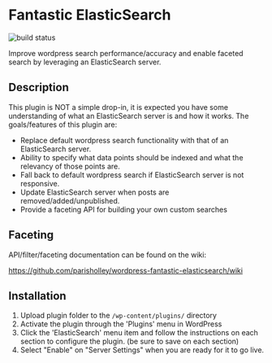 # Fantastic ElasticSearch

![build status](https://travis-ci.org/parisholley/wordpress-fantastic-elasticsearch.svg?branch=3.0)

Improve wordpress search performance/accuracy and enable faceted search by leveraging an ElasticSearch server.

## Description

This plugin is NOT a simple drop-in, it is expected you have some understanding of what an ElasticSearch server is and how it works. The goals/features of this plugin are:

* Replace default wordpress search functionality with that of an ElasticSearch server.
* Ability to specify what data points should be indexed and what the relevancy of those points are.
* Fall back to default wordpress search if ElasticSearch server is not responsive.
* Update ElasticSearch server when posts are removed/added/unpublished.
* Provide a faceting API for building your own custom searches

## Faceting

API/filter/faceting documentation can be found on the wiki:

https://github.com/parisholley/wordpress-fantastic-elasticsearch/wiki

## Installation

1. Upload plugin folder to the `/wp-content/plugins/` directory
2. Activate the plugin through the 'Plugins' menu in WordPress
3. Click the 'ElasticSearch' menu item and follow the instructions on each section to configure the plugin. (be sure to save on each section)
4. Select "Enable" on "Server Settings" when you are ready for it to go live.